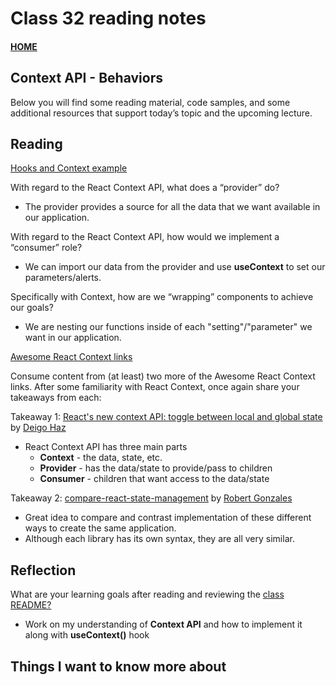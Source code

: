 # Class 32 reading notes

#### [HOME](https://cesarderio.github.io/reading-notes/)

## Context API - Behaviors

Below you will find some reading material, code samples, and some additional resources that support today’s topic and the upcoming lecture.

## Reading

[Hooks and Context example](https://medium.com/swlh/snackbars-in-react-an-exercise-in-hooks-and-context-299b43fd2a2b)

With regard to the React Context API, what does a “provider” do?

- The provider provides a source for all the data that we want available in our application.

With regard to the React Context API, how would we implement a “consumer” role?

- We can import our data from the provider and use **useContext** to set our parameters/alerts.

Specifically with Context, how are we “wrapping” components to achieve our goals?

- We are nesting our functions inside of each "setting"/"parameter" we want in our application.

[Awesome React Context links](https://github.com/diegohaz/awesome-react-context)

Consume content from (at least) two more of the Awesome React Context links. After some familiarity with React Context, once again share your takeaways from each:

Takeaway 1: [React's new context API: toggle between local and global state](https://www.freecodecamp.org/news/reacts-new-context-api-how-to-toggle-between-local-and-global-state-c6ace81443d0) by [Deigo Haz](https://twitter.com/diegohaz)

- React Context API has three main parts
  - **Context** - the data, state, etc.
  - **Provider** - has the data/state to provide/pass to children
  - **Consumer** - children that want access to the data/state

Takeaway 2: [compare-react-state-management](https://github.com/robertgonzales/compare-react-state-management) by [Robert Gonzales](https://github.com/robertgonzales)

- Great idea to compare and contrast implementation of these different ways to create the same application.
- Although each library has its own syntax, they are all very similar.

## Reflection

What are your learning goals after reading and reviewing the [class README?](https://codefellows.github.io/code-401-javascript-guide/curriculum/class-32/)

- Work on my understanding of **Context API** and how to implement it along with **useContext()** hook

## Things I want to know more about
